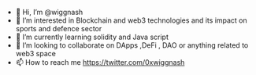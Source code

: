 - 👋 Hi, I’m @wiggnash
- 👀 I’m interested in Blockchain and web3 technologies and its impact on sports and defence sector 
- 🌱 I’m currently learning solidity and Java script
- 💞️ I’m looking to collaborate on DApps ,DeFi , DAO or anything related to web3 space
- 📫 How to reach me https://twitter.com/0xwiggnash

<!---
wiggnash/wiggnash is a ✨ special ✨ repository because its `README.md` (this file) appears on your GitHub profile.
You can click the Preview link to take a look at your changes.
--->

